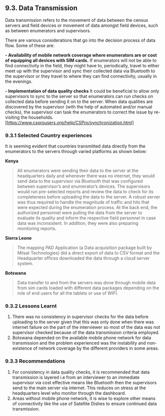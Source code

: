 ## 9.3. Data Transmission
Data transmission refers to the movement of data between the census servers and field devices or movement of data amongst field devices, such as between enumerators and supervisors.

There are various considerations that go into the decision process of data flow. Some of these are:

**-	Availability of mobile network coverage where enumerators are or cost of equipping all devices with SIM cards.**
If enumerators will not be able to find connectivity in the field, they might have to, periodically, travel to either meet up with the supervisor and sync their collected data via Bluetooth to the supervisor or they travel to where they can find connectivity, usually in the evenings.

**-	Implementation of data quality checks**
It could be beneficial to allow only supervisors to sync to the server so that enumerators can run checks on collected data before sending it on to the server. When data qualities are discovered by the supervisor (with the help of automated and/or manual checks), the supervisor can task the enumerators to correct the issue by re-visiting the households. [https://www.csprousers.org/help/CSPro/synchronization.html]

### 9.3.1 Selected Country experiences
It is seeming evident that countries transmitted data directly from the enumerators to the servers through varied platforms as shown below:

**Kenya**
>All enumerators were sending their data to the server at the headquarters daily and whenever there was no internet, they would send data to the supervisor via Bluetooth that was configured between supervisor’s and enumerator’s devices. The supervisors would run pre-selected reports and review the data to check for its completeness before uploading the data to the server. A robust server was thus required to handle the magnitude of traffic and hits that were expected during the enumeration process. At the back end, the authorized personnel were pulling the data from the server to evaluate its quality and inform the respective field personnel in case data was inconsistent. In addition, they were also preparing monitoring reports.

**Sierra Leone**
>The mapping PAD Application (a Data acquisition package built by Milsat Technologies) did a direct export of data to CSV format and the Headquarter offices downloaded the data through a cloud server system. 

**Botswana**
>Data transfer to and from the servers was done through mobile data from sim cards loaded with different data packages depending on the role of end users for all the tablets or use of WIFI. 

### 9.3.2 Lessons Learnt
1. There was no consistency in supervisor checks for the data before uploading to the server given that this was only done when there was internet failure on the part of the interviewer so most of the data was not supervisor checked because of the data transmission criteria employed.
2. Botswana depended on the available mobile phone network for data transmission and the problem experienced was the instability and non-existence of network coverage by the different providers in some areas.

### 9.3.3 Recommendations
1. For consistency in data quality checks, it is recommended that data transmission is layered i.e from an interviewer to an immediate supervisor via cost effective means like Bluetooth then the supervisors send to the main server via internet. This reduces on stress at the headquarters level who monitor through the dashboard.
2. Areas without mobile phone network, it is wise to explore other means of connectivity like the use of Satellite Dishes to ensure continued data transmission.
